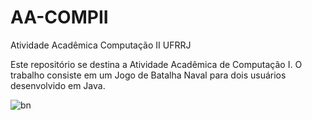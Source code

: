 # AA-COMPII
Atividade Acadêmica Computação II UFRRJ

Este repositório se destina a Atividade Acadêmica de Computação I. O trabalho consiste em um Jogo de Batalha Naval para dois usuários desenvolvido em Java.


![bn](https://user-images.githubusercontent.com/9852787/34541103-27d6efa6-f0be-11e7-895b-b28470652789.png)
